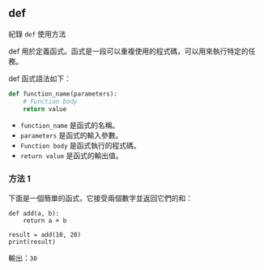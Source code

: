 ## def
紀錄 `def` 使用方法

def 用於定義函式。函式是一段可以重複使用的程式碼，可以用來執行特定的任務。

def 函式語法如下：

```py
def function_name(parameters):
    # Function body
    return value

```
- `function_name` 是函式的名稱。
- `parameters` 是函式的輸入參數。
- `Function body` 是函式執行的程式碼。
- `return value` 是函式的輸出值。


### 方法 1
下面是一個簡單的函式，它接受兩個數字並返回它們的和：

```py{.line-numbers}
def add(a, b):
    return a + b

result = add(10, 20)
print(result)
```

輸出：`30`